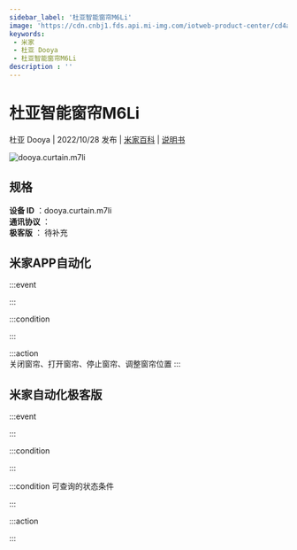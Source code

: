 ```yaml
---
sidebar_label: '杜亚智能窗帘M6Li'
image: 'https://cdn.cnbj1.fds.api.mi-img.com/iotweb-product-center/cd4ae72dbfd912b1341844ab0dfb091d_1664350474515.png?GalaxyAccessKeyId=AKVGLQWBOVIRQ3XLEW&Expires=9223372036854775807&Signature=wt1/nFpnEMriTC2nZTLbAcNQc4o='
keywords: 
 - 米家
 - 杜亚 Dooya
 - 杜亚智能窗帘M6Li
description : ''
---
```

# 杜亚智能窗帘M6Li

杜亚 Dooya | 2022/10/28 发布 | [米家百科](https://home.mi.com/webapp/content/baike/product/index.html?model=dooya.curtain.m7li) | [说明书](https://home.mi.com/views/introduction.html?model=dooya.curtain.m7li&region=cn)

![dooya.curtain.m7li](https://cdn.cnbj1.fds.api.mi-img.com/iotweb-product-center/cd4ae72dbfd912b1341844ab0dfb091d_1664350474515.png?GalaxyAccessKeyId=AKVGLQWBOVIRQ3XLEW&Expires=9223372036854775807&Signature=wt1/nFpnEMriTC2nZTLbAcNQc4o=)

## 规格  
> 
**设备 ID** ：dooya.curtain.m7li  
**通讯协议** ：  
**极客版**  ： 待补充 


## 米家APP自动化  

:::event  

:::

:::condition  

:::

:::action   
关闭窗帘、打开窗帘、停止窗帘、调整窗帘位置
:::

## 米家自动化极客版  

:::event  

:::

:::condition  

:::

:::condition 可查询的状态条件  

:::

:::action  

:::

        
